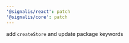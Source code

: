 ```yaml
---
'@signalis/react': patch
'@signalis/core': patch
---
```


add `createStore` and update package keywords
